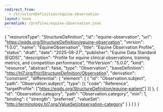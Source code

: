 ```yaml
---
redirect_from:
  - /StructureDefinition/equine-observation
layout: none
permalink: /profiles/equine-observation.json
---
```

{
  "resourceType": "StructureDefinition",
  "id": "equine-observation",
  "url": "https://eqds.org/StructureDefinition/equine-observation",
  "version": "1.0.0",
  "name": "EquineObservation",
  "title": "Equine Observation Profile",
  "status": "draft",
  "date": "2025-08-27",
  "publisher": "Equine Data Standard (EQDS)",
  "description": "Profile for equine clinical observations, training metrics, and competition performance",
  "fhirVersion": "5.0.0",
  "kind": "resource",
  "abstract": false,
  "type": "Observation",
  "baseDefinition": "http://hl7.org/fhir/StructureDefinition/Observation",
  "derivation": "constraint",
  "differential": {
    "element": [
      {
        "id": "Observation.subject",
        "path": "Observation.subject",
        "type": [{
          "code": "Reference",
          "targetProfile": ["https://eqds.org/StructureDefinition/equine-patient"]
        }]
      },
      {
        "id": "Observation.category",
        "path": "Observation.category",
        "min": 1,
        "binding": {
          "strength": "preferred",
          "valueSet": "http://terminology.hl7.org/ValueSet/observation-category"
        }
      }
    ]
  }
}